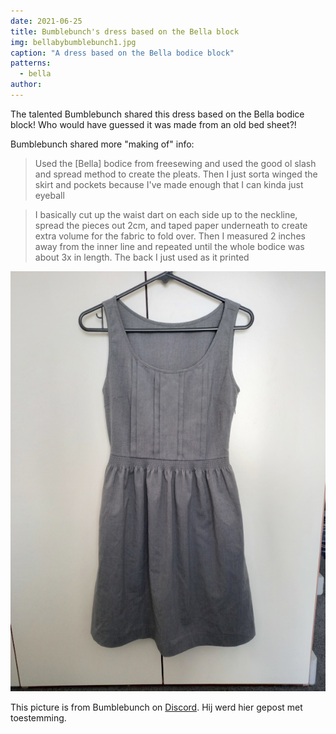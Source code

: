 ```yaml
---
date: 2021-06-25
title: Bumblebunch's dress based on the Bella block
img: bellabybumblebunch1.jpg
caption: "A dress based on the Bella bodice block"
patterns:
  - bella
author:
---
```


The talented Bumblebunch shared this dress based on the Bella bodice block! Who would have guessed it was made from an old bed sheet?!

Bumblebunch shared more "making of" info:

> Used the [Bella] bodice from freesewing and used the good ol slash and spread method to create the pleats. Then I just sorta winged the skirt and pockets because I've made enough that I can kinda just eyeball

> I basically cut up the waist dart on each side up to the neckline, spread the pieces out 2cm, and taped paper underneath to create extra volume for the fabric to fold over. Then I measured 2 inches away from the inner line and repeated until the whole bodice was about 3x in length. The back I just used as it printed

![Een andere kant](bellabybumblebunch2.jpg)

<Note>

This picture is from Bumblebunch on [Discord](https://discord.freesewing.org/). Hij werd hier gepost met toestemming.

</Note>
